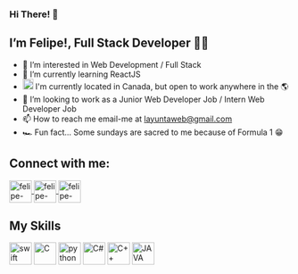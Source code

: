 ### Hi There! :wave:
## I’m Felipe!, Full Stack Developer :apple::mechanical_arm:
- 👀 I’m interested in Web Development / Full Stack
- 🌱 I’m currently learning ReactJS
- <img
  alt="United States"
  src="http://purecatamphetamine.github.io/country-flag-icons/3x2/CA.svg"  width="19"/> I'm currently located in Canada, but open to work anywhere in the :earth_americas:
- 💞️ I’m looking to work as a Junior Web Developer Job / Intern Web Developer Job
- 📫 How to reach me email-me at layuntaweb@gmail.com
- :racing_car: Fun fact... Some sundays are sacred to me because of Formula 1 :grin:

## Connect with me:
<a href="https://www.linkedin.com/in/felipe-la-yunta-1109221b5/" target="_blank">
<img align="center" alt="felipe-linkedin" height="40" width="40" src="https://cdn.icon-icons.com/icons2/3041/PNG/512/linkedin_logo_icon_189225.png" style="max-width:100%;">
</a>
<a href="https://www.instagram.com/felipe_code2/" target="_blank">
<img align="center" alt="felipe-instagram" height="40" width="40" src="https://cdn.icon-icons.com/icons2/3041/PNG/512/instagram_share_story_connection_communication_icon_189222.png" style="max-width:100%;">
</a>
<a href="https://twitter.com/felipe_codee" target="_blank">
<img align="center" alt="felipe-twitter" height="40" width="40" src="https://cdn.icon-icons.com/icons2/3041/PNG/512/twitter_logo_icon_189230.png" style="max-width:100%;">
</a>

## My Skills
<img src="https://cdn.icon-icons.com/icons2/2415/PNG/512/swift_original_logo_icon_146332.png" alt="swift" width="40" height="40" style="max-width:100%;"></img>
<img src="https://cdn.icon-icons.com/icons2/2415/PNG/512/c_original_logo_icon_146611.png" alt="C" width="40" height="40" style="max-width:100%;"></img>
<img src="https://cdn.icon-icons.com/icons2/112/PNG/512/python_18894.png" alt="python" width="40" height="40" style="max-width:100%;"></img>
<img src="https://seeklogo.com/images/C/c-sharp-c-logo-02F17714BA-seeklogo.com.png" alt="C#" width="40" height="40" style="max-width:100%;"></img>
<img src="https://upload.wikimedia.org/wikipedia/commons/1/18/ISO_C%2B%2B_Logo.svg" alt="C++" width="40" height="40" style="max-width:100%;"></img>
<img src="https://www.monetbil.com/support/wp-content/uploads/2021/01/java-logo-vector.png" alt="JAVA" width="40" height="40" style="max-width:100%;"></img>
##
